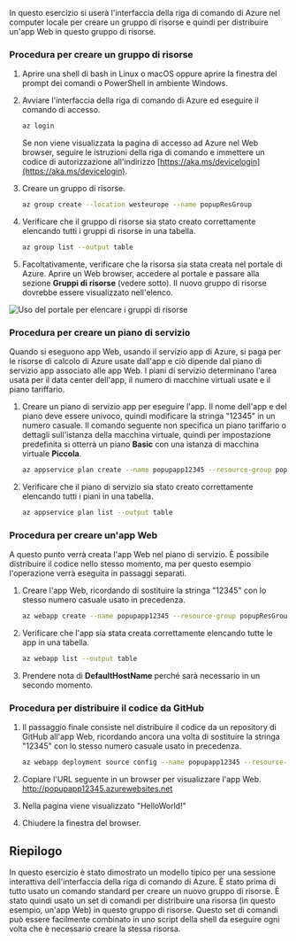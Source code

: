 
In questo esercizio si userà l'interfaccia della riga di comando di Azure nel computer locale per creare un gruppo di risorse e quindi per distribuire un'app Web in questo gruppo di risorse. 

### <a name="steps-to-create-a-resource-group"></a>Procedura per creare un gruppo di risorse
1. Aprire una shell di bash in Linux o macOS oppure aprire la finestra del prompt dei comandi o PowerShell in ambiente Windows.

1. Avviare l'interfaccia della riga di comando di Azure ed eseguire il comando di accesso.

    ```bash
    az login
    ```
    Se non viene visualizzata la pagina di accesso ad Azure nel Web browser, seguire le istruzioni della riga di comando e immettere un codice di autorizzazione all'indirizzo [https://aka.ms/devicelogin](https://aka.ms/devicelogin).

1. Creare un gruppo di risorse.

    ```bash
    az group create --location westeurope --name popupResGroup
    ```

1. Verificare che il gruppo di risorse sia stato creato correttamente elencando tutti i gruppi di risorse in una tabella.

    ```bash
    az group list --output table
    ```
1. Facoltativamente, verificare che la risorsa sia stata creata nel portale di Azure. Aprire un Web browser, accedere al portale e passare alla sezione **Gruppi di risorse** (vedere sotto). Il nuovo gruppo di risorse dovrebbe essere visualizzato nell'elenco.

![Uso del portale per elencare i gruppi di risorse](../media-drafts/5-listing-resource-groups.png)

### <a name="steps-to-create-a-service-plan"></a>Procedura per creare un piano di servizio
Quando si eseguono app Web, usando il servizio app di Azure, si paga per le risorse di calcolo di Azure usate dall'app e ciò dipende dal piano di servizio app associato alle app Web. I piani di servizio determinano l'area usata per il data center dell'app, il numero di macchine virtuali usate e il piano tariffario.

1. Creare un piano di servizio app per eseguire l'app. Il nome dell'app e del piano deve essere univoco, quindi modificare la stringa "12345" in un numero casuale. Il comando seguente non specifica un piano tariffario o dettagli sull'istanza della macchina virtuale, quindi per impostazione predefinita si otterrà un piano **Basic** con una istanza di macchina virtuale **Piccola**.

    ```bash
    az appservice plan create --name popupapp12345 --resource-group popupResGroup --location westeurope
    ```

1. Verificare che il piano di servizio sia stato creato correttamente elencando tutti i piani in una tabella.

    ```bash
    az appservice plan list --output table
    ```

### <a name="steps-to-create-a-web-app"></a>Procedura per creare un'app Web
A questo punto verrà creata l'app Web nel piano di servizio. È possibile distribuire il codice nello stesso momento, ma per questo esempio l'operazione verrà eseguita in passaggi separati.

1. Creare l'app Web, ricordando di sostituire la stringa "12345" con lo stesso numero casuale usato in precedenza.
    ```bash
    az webapp create --name popupapp12345 --resource-group popupResGroup --plan popupapp12345
    ```

1. Verificare che l'app sia stata creata correttamente elencando tutte le app in una tabella.

    ```bash
    az webapp list --output table
    ```

1. Prendere nota di **DefaultHostName** perché sarà necessario in un secondo momento.

### <a name="steps-to-deploy-code-from-github"></a>Procedura per distribuire il codice da GitHub
1. Il passaggio finale consiste nel distribuire il codice da un repository di GitHub all'app Web, ricordando ancora una volta di sostituire la stringa "12345" con lo stesso numero casuale usato in precedenza.
    ```bash
    az webapp deployment source config --name popupapp12345 --resource-group popupResGroup --repo-url "https://github.com/Azure-Samples/php-docs-hello-world" --branch master --manual-integration
    ```

1. Copiare l'URL seguente in un browser per visualizzare l'app Web.
http://popupapp12345.azurewebsites.net

1. Nella pagina viene visualizzato "HelloWorld!"

1. Chiudere la finestra del browser.

## <a name="summary"></a>Riepilogo
In questo esercizio è stato dimostrato un modello tipico per una sessione interattiva dell'interfaccia della riga di comando di Azure. È stato prima di tutto usato un comando standard per creare un nuovo gruppo di risorse. È stato quindi usato un set di comandi per distribuire una risorsa (in questo esempio, un'app Web) in questo gruppo di risorse. Questo set di comandi può essere facilmente combinato in uno script della shell da eseguire ogni volta che è necessario creare la stessa risorsa.
